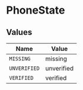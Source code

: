 # PhoneState


## Values

| Name         | Value        |
| ------------ | ------------ |
| `MISSING`    | missing      |
| `UNVERIFIED` | unverified   |
| `VERIFIED`   | verified     |